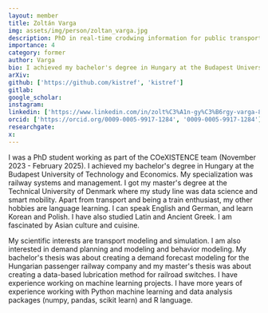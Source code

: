 ```yaml
---
layout: member
title: Zoltán Varga
img: assets/img/person/zoltan_varga.jpg
description: PhD in real-time crodwing information for public transport
importance: 4
category: former
author: Varga
bio: I achieved my bachelor's degree in Hungary at the Budapest University of Technology and Economics. My specialization was railway systems and management. I got my master's degree at the Technical University of Denmark where my study line was data science and smart mobility. I was invloved in the ERC, COeXISTENCE as a PhD Student (November 2023 - February 2025). 
arXiv:
github: ['https://github.com/kistref', 'kistref']
gitlab:
google_scholar:
instagram:
linkedin: ['https://www.linkedin.com/in/zolt%C3%A1n-gy%C3%B6rgy-varga-832aa01b0', 'zoltán-györgy-varga-832aa01b0']
orcid: ['https://orcid.org/0009-0005-9917-1284', '0009-0005-9917-1284']
researchgate:
x: 
---
```


I was a PhD student working as part of the COeXISTENCE team (November 2023 - February 2025). I achieved my bachelor's degree in Hungary at the Budapest University of Technology and Economics. My specialization was railway systems and management. I got my master's degree at the Technical University of Denmark where my study line was data science and smart mobility. Apart from transport and being a train enthusiast, my other hobbies are language learning. I can speak English and German, and learn Korean and Polish. I have also studied Latin and Ancient Greek. I am fascinated by Asian culture and cuisine. 

My scientific interests are transport modeling and simulation. I am also interested in demand planning and modeling and behavior modeling. My bachelor's thesis was about creating a demand forecast modeling for the Hungarian passenger railway company and my master's thesis was about creating a data-based lubrication method for railroad switches. I have experience working on machine learning projects. I have more years of experience working with Python machine learning and data analysis packages (numpy, pandas, scikit learn) and R language. 



